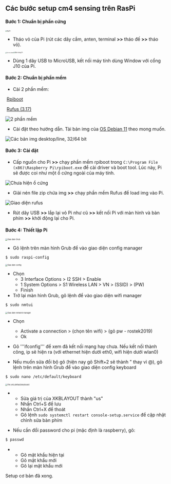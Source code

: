 ## Các bước setup cm4 sensing trên RasPi

#### Bước 1: Chuẩn bị phần cứng

<img src="raspi.jpg" alt="RasPi" style="zoom:30%;" />

- Tháo vỏ của Pi (rút các dây cắm, anten, terminal __>>__ tháo đế __>>__ tháo vỏ).

<img src="parts.jpg" alt="Các bộ phận" style="zoom:25%;" /><img src="inside.jpg" alt="Bên trong Pi" style="zoom:30%;" />

- Dùng 1 dây USB to MicroUSB, kết nối máy tính dùng Window với cổng J10 của Pi.

#### Bước 2: Chuẩn bị phần mềm

- Cài 2 phần mềm:

​    [Rpiboot](https://github.com/raspberrypi/usbboot/raw/master/win32/rpiboot_setup.exe)

​    [Rufus (3.17)](https://taimienphi.vn/download-rufus-10173/-317-phien-ban)

![2 phần mềm](software.png)

- Cài đặt theo hướng dẫn. Tải bản img của [OS Debian 11](https://docs.edatec.cn/cm4sen/downloads.html#raspberry-pi-os-image-with-bsp-installed) theo mong muốn.

![Các bản img desktop/line, 32/64 bit](img.png)

#### Bước 3: Cài đặt

- Cấp nguồn cho Pi __>>__ chạy phần mềm rpiboot trong ```C:\Program File (x86)\Raspberry Pi\rpiboot.exe``` để cài driver và boot tool. Lúc này, Pi sẽ được coi như một ổ cứng ngoài của máy tính.

![Chưa hiện ổ cứng](appear.png) 

- Giải nén file zip chứa img __>>__ chạy phần mềm Rufus để load img vào Pi.

![Giao diện rufus](rufus.png)

- Rút dây USB __>>__ lắp lại vỏ Pi như cũ __>>__ kết nối Pi với màn hình và bàn phím __>>__ khởi động lại cho Pi.

#### Bước 4: Thiết lập Pi

<img src="grub.jpg" alt="Giao diện Grub" style="zoom:40%;" />

- Gõ lệnh trên màn hình Grub để vào giao diện config manager

``` sh
$ sudo raspi-config
```

<img src="config.jpg" alt="Giao diện config" style="zoom:40%;" />

- Chọn
  - 3 Interface Options > I2 SSH > Enable
  - 1 System Options > S1 Wireless LAN > VN > (SSID) > (PW)
  - Finish
- Trở lại màn hình Grub, gõ lệnh để vào giao diện wifi manager

``` sh
$ sudo nmtui
```

<img src="network.jpg" alt="Giao diện network manager" style="zoom:40%;" />

- Chọn
  - Activate a connection > (chọn tên wifi) > (gõ pw - rostek2019)
  - Ok
  
- Gõ '''ifconfig''' để xem đã kết nối mạng hay chưa. Nếu kết nối thành công, ip sẽ hiện ra (với ethernet hiện dưới eth0, wifi hiện dưới wlan0)

- Nếu muốn sửa đổi bộ gõ (hiện nay gõ Shift+2 sẽ thành " thay vì @), gõ lệnh trên màn hình Grub để vào giao diện config keyboard

``` sh
$ sudo nano /etc/default/keyboard
```

<img src="keyboard.jpg" alt="File /etc/default/keyboard" style="zoom:40%;" />

-
  - Sửa giá trị của XKBLAYOUT thành "us"
  - Nhấn Ctrl+S để lưu
  - Nhấn Ctrl+X để thoát
  - Gõ lệnh ```sudo systemctl restart console-setup.service``` để cập nhật chỉnh sửa bàn phím

- Nếu cần đổi password cho pi (mặc định là raspberry), gõ:

``` sh
$ passwd
```

-
  - Gõ mật khẩu hiện tại
  - Gõ mật khẩu mới
  - Gõ lại mật khẩu mới

Setup cơ bản đã xong.
